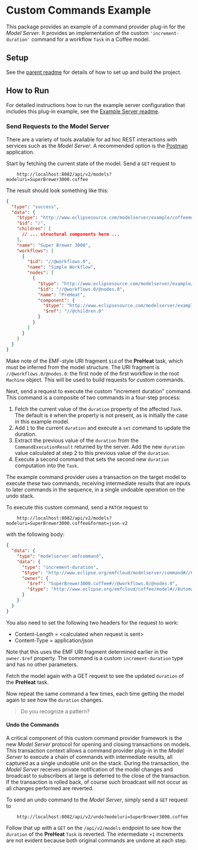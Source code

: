 # Custom Commands Example

This package provides an example of a command provider plug-in for the _Model Server_.
It provides an implementation of the custom `'increment-duration'` command for a workflow `Task` in a Coffee model.

## Setup

See the [parent readme](../../README.md) for details of how to set up and build the project.

## How to Run

For detailed instructions how to run the example server configuration that includes this plug-in example, see the [Example Server readme](../example-server/README.md).

### Send Requests to the Model Server

There are a variety of tools available for ad hoc REST interactions with services such as the _Model Server_.
A recommended option is the [Postman](https://www.postman.com) application.

Start by fetching the current state of the model.
Send a `GET` request to

```plain
    http://localhost:8082/api/v2/models?modeluri=SuperBrewer3000.coffee
```

The result should look something like this:

```json
{
  "type": "success",
  "data": {
    "$type": "http://www.eclipsesource.com/modelserver/example/coffeemodel#//Machine",
    "$id": "/",
    "children": [
      // ... structural components here ...
    ],
    "name": "Super Brewer 3000",
    "workflows": [
      {
        "$id": "//@workflows.0",
        "name": "Simple Workflow",
        "nodes": [
          {
            "$type": "http://www.eclipsesource.com/modelserver/example/coffeemodel#//AutomaticTask",
            "$id": "//@workflows.0/@nodes.0",
            "name": "PreHeat",
            "component": {
              "$type": "http://www.eclipsesource.com/modelserver/example/coffeemodel#//BrewingUnit",
              "$ref": "//@children.0"
            }
          }
        ]
      }
    ]
  }
}
```

Make note of the EMF-style URI fragment `$id` of the **PreHeat** task, which must be inferred from the model structure.
The URI fragment is `//@workflows.0/@nodes.0`: the first node of the first workflow in the root `Machine` object.
This will be used to build requests for custom commands.

Next, send a request to execute the custom "increment duration" command.
This command is a composite of two commands in a four-step process:

1. Fetch the current value of the `duration` property of the affected `Task`.
   The default is `0` when the property is not present, as is initially the case in this example model.
2. Add `1` to the current `duration` and execute a `set` command to update the duration.
3. Extract the previous value of the `duration` from the `CommandExecutionResult` returned by the server.
   Add the new `duration` value calculated at step 2 to this previous value of the `duration`.
4. Execute a second command that sets the second new `duration` computation into the `Task`.

The example command provider uses a transaction on the target model to execute these two commands, receiving intermediate results that are inputs to later commands in the sequence, in a single undoable operation on the undo stack.

To execute this custom command, send a `PATCH` request to

```plain
    http://localhost:8082/api/v2/models?modeluri=SuperBrewer3000.coffee&format=json-v2
```

with the following body:

```json
{
  "data": {
    "type": "modelserver.emfcommand",
    "data": {
      "type": "increment-duration",
      "$type": "http://www.eclipse.org/emfcloud/modelserver/command#//Command",
      "owner": {
        "$ref": "SuperBrewer3000.coffee#//@workflows.0/@nodes.0",
        "$type": "http://www.eclipse.org/emfcloud/coffee/model#//AutomaticTask"
      }
    }
  }
}
```

You also need to set the following two headers for the request to work:

- Content-Length = \<calculated when request is sent>
- Content-Type = application/json

Note that this uses the EMF URI fragment determined earlier in the `owner.$ref` property.
The command is a custom `increment-duration` type and has no other parameters.

Fetch the model again with a GET request to see the updated `duration` of the **PreHeat** task.

Now repeat the same command a few times, each time getting the model again to see how the `duration` changes.

> Do you recognize a pattern?

#### Undo the Commands

A critical component of this custom command provider framework is the new _Model Server_ protocol for opening and closing transactions on models.
This transaction context allows a command provider plug-in in the _Model Server_ to execute a chain of commands with intermediate results, all captured as a single undoable unit on the stack.
During the transaction, the _Model Server_ receives private notification of the model changes and broadcast to subscribers at large is deferred to the close of the transaction.
If the transaction is rolled back, of course such broadcast will not occur as all changes performed are reverted.

To send an undo command to the _Model Server_, simply send a `GET` request to

```plain
    http://localhost:8082/api/v2/undo?modeluri=SuperBrewer3000.coffee
```

Follow that up with a `GET` on the `/api/v2/models` endpoint to see how the `duration` of the **PreHeat** `Task` is reverted.
The intermediate `+1` increments are not evident because both original commands are undone at each step.
